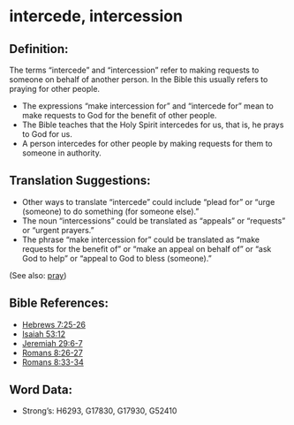 # intercede, intercession

## Definition:

The terms “intercede” and “intercession” refer to making requests to someone on behalf of another person. In the Bible this usually refers to praying for other people.

* The expressions “make intercession for” and “intercede for” mean to make requests to God for the benefit of other people.
* The Bible teaches that the Holy Spirit intercedes for us, that is, he prays to God for us.
* A person intercedes for other people by making requests for them to someone in authority.

## Translation Suggestions:

* Other ways to translate “intercede” could include “plead for” or “urge (someone) to do something (for someone else).”
* The noun “intercessions” could be translated as “appeals” or “requests” or “urgent prayers.”
* The phrase “make intercession for” could be translated as “make requests for the benefit of” or “make an appeal on behalf of” or “ask God to help” or “appeal to God to bless (someone).”

(See also: [pray](../kt/pray.md))

## Bible References:

* [Hebrews 7:25-26](rc://en/tn/help/heb/07/25)
* [Isaiah 53:12](rc://en/tn/help/isa/53/12)
* [Jeremiah 29:6-7](rc://en/tn/help/jer/29/06)
* [Romans 8:26-27](rc://en/tn/help/rom/08/26)
* [Romans 8:33-34](rc://en/tn/help/rom/08/33)

## Word Data:

* Strong’s: H6293, G17830, G17930, G52410
